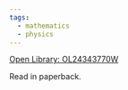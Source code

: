 ```yaml
---
tags:
  - mathematics
  - physics
---
```

[Open Library: OL24343770W](https://openlibrary.org/works/OL24343770W/Reality_Is_Not_What_It_Seems)

Read in paperback.
